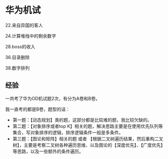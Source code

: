 # 华为机试

22.来自异国的客人

24.计算堆栈中的剩余数字

28.boss的收入

36.目录删除

38.数字排列


## 经验

一共考了华为OD机试题2次，有分为A卷和B卷。

我一直考的都是B卷，题型的话：
- 第一题：【动态规划】类的题，这部分都是比较难的题，我比较欠缺的。
- 第二题：【对象排序或者top K】相关的题，解决思路主要是在使用优先队列等集合，写对象排序的逻辑，排序逻辑条件一般是多条件。
- 第三题：【图论和矩阵】相关的题 或者 【根据二叉树遍历结果，然后重构二叉树】，主要是考察二叉树各种遍历思维、以及图论的【深度优先】、【广度优先】等思路，以及一些额外的条件遍历。


